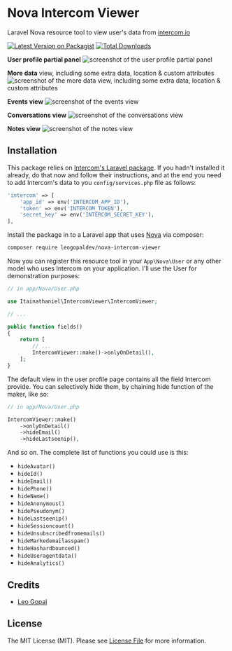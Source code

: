 # Nova Intercom Viewer

Laravel Nova resource tool to view user's data from [intercom.io](https://www.intercom.com/)

[![Latest Version on Packagist](https://img.shields.io/packagist/v/leogopaldev/nova-intercom-viewer.svg?style=flat-square)](https://packagist.org/packages/leogopaldev/nova-intercom-viewer)
[![Total Downloads](https://img.shields.io/packagist/dt/leogopaldev/nova-intercom-viewer.svg?style=flat-square)](https://packagist.org/packages/leogopaldev/nova-intercom-viewer)

**User profile partial panel**
![screenshot of the user profile partial panel](https://leogopaldev.github.io/nova-intercom-viewer/main.png)

**More data** view, including some extra data, location & custom attributes
![screenshot of the more data view, including some extra data, location & custom attributes](https://leogopaldev.github.io/nova-intercom-viewer/more.png)

**Events view**
![screenshot of the events view](https://leogopaldev.github.io/nova-intercom-viewer/events.png)

**Conversations view**
![screenshot of the conversations view](https://leogopaldev.github.io/nova-intercom-viewer/conversations.png)

**Notes view**
![screenshot of the notes view](https://leogopaldev.github.io/nova-intercom-viewer/notes.png)

## Installation

This package relies on [Intercom's Laravel package](https://github.com/intercom/intercom-php). If you hadn't installed it already, do that now and follow their instructions, and at the end you need to add Intercom's data to you `config/services.php` file as follows:

```php
'intercom' => [
    'app_id' => env('INTERCOM_APP_ID'),
    'token' => env('INTERCOM_TOKEN'),
    'secret_key' => env('INTERCOM_SECRET_KEY'),
],
```

Install the package in to a Laravel app that uses [Nova](https://nova.laravel.com) via composer:

```bash
composer require leogopaldev/nova-intercom-viewer
```

Now you can register this resource tool in your `App\Nova\User` or any other model who uses Intercom on your application. I'll use the User for demonstration purposes:

```php
// in app/Nova/User.php

use Itainathaniel\IntercomViewer\IntercomViewer;

// ...

public function fields()
{
    return [
        // ...
        IntercomViewer::make()->onlyOnDetail(),
    ];
}
```

The default view in the user profile page contains all the field Intercom provide. You can selectively hide them, by chaining hide function of the maker, like so:

```php
// in app/Nova/User.php

IntercomViewer::make()
	->onlyOnDetail()
	->hideEmail()
	->hideLastseenip(),
```

And so on. The complete list of functions you could use is this:

- `hideAvatar()`
- `hideId()`
- `hideEmail()`
- `hidePhone()`
- `hideName()`
- `hideAnonymous()`
- `hidePseudonym()`
- `hideLastseenip()`
- `hideSessioncount()`
- `hideUnsubscribedfromemails()`
- `hideMarkedemailasspam()`
- `hideHashardbounced()`
- `hideUseragentdata()`
- `hideAnalytics()`

## Credits

- [Leo Gopal](https://github.com/leogopaldev)

## License

The MIT License (MIT). Please see [License File](LICENSE.md) for more information.
